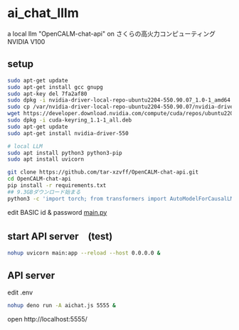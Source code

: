 # ai_chat_lllm

a local llm "OpenCALM-chat-api" on さくらの高火力コンピューティング NVIDIA V100

## setup

```sh
sudo apt-get update
sudo apt-get install gcc gnupg
sudo apt-key del 7fa2af80
sudo dpkg -i nvidia-driver-local-repo-ubuntu2204-550.90.07_1.0-1_amd64.deb
sudo cp /var/nvidia-driver-local-repo-ubuntu2204-550.90.07/nvidia-driver-local-895571C4-keyring.gpg /usr/share/keyrings/
wget https://developer.download.nvidia.com/compute/cuda/repos/ubuntu2204/x86_64/cuda-keyring_1.1-1_all.deb
sudo dpkg -i cuda-keyring_1.1-1_all.deb
sudo apt-get update
sudo apt-get install nvidia-driver-550

# local LLM
sudo apt install python3 python3-pip
sudo apt install uvicorn

git clone https://github.com/tar-xzvff/OpenCALM-chat-api.git
cd OpenCALM-chat-api
pip install -r requirements.txt
## 9.3GBダウンロード始まる
python3 -c 'import torch; from transformers import AutoModelForCausalLM, AutoTokenizer; model = AutoModelForCausalLM.from_pretrained("cyberagent/open-calm-7b", device_map="auto", torch_dtype=torch.float16); model.save_pretrained("/home/ubuntu/model/cyberagent/open-calm-7"); tokenizer = AutoTokenizer.from_pretrained("cyberagent/open-calm-7b"); tokenizer.save_pretrained("/home/ubuntu/model/cyberagent/open-calm-7")'
```
edit BASIC id & password [main.py](https://github.com/tar-xzvff/OpenCALM-chat-api/blob/main/main.py)

## start API server　(test)

```sh
nohup uvicorn main:app --reload --host 0.0.0.0 &
```

## API server

edit .env

```sh
nohup deno run -A aichat.js 5555 &
```

open http://localhost:5555/



